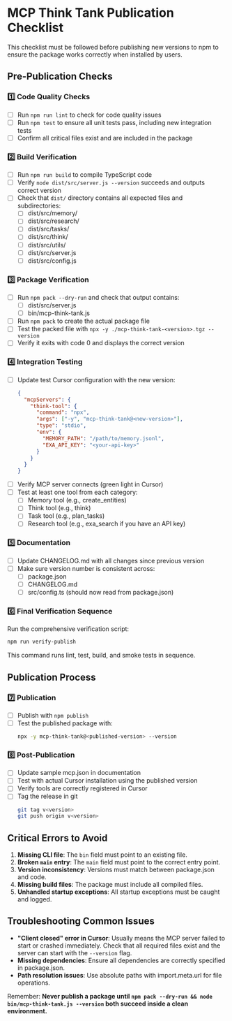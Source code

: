# MCP Think Tank Publication Checklist

This checklist must be followed before publishing new versions to npm to ensure the package works correctly when installed by users.

## Pre-Publication Checks

### 1️⃣ Code Quality Checks
- [ ] Run `npm run lint` to check for code quality issues
- [ ] Run `npm test` to ensure all unit tests pass, including new integration tests
- [ ] Confirm all critical files exist and are included in the package

### 2️⃣ Build Verification
- [ ] Run `npm run build` to compile TypeScript code
- [ ] Verify `node dist/src/server.js --version` succeeds and outputs correct version
- [ ] Check that `dist/` directory contains all expected files and subdirectories:
  - [ ] dist/src/memory/
  - [ ] dist/src/research/
  - [ ] dist/src/tasks/
  - [ ] dist/src/think/
  - [ ] dist/src/utils/
  - [ ] dist/src/server.js
  - [ ] dist/src/config.js

### 3️⃣ Package Verification
- [ ] Run `npm pack --dry-run` and check that output contains:
  - [ ] dist/src/server.js
  - [ ] bin/mcp-think-tank.js
- [ ] Run `npm pack` to create the actual package file
- [ ] Test the packed file with `npx -y ./mcp-think-tank-<version>.tgz --version`
- [ ] Verify it exits with code 0 and displays the correct version

### 4️⃣ Integration Testing
- [ ] Update test Cursor configuration with the new version:
  ```json
  {
    "mcpServers": {
      "think-tool": {
        "command": "npx",
        "args": ["-y", "mcp-think-tank@<new-version>"],
        "type": "stdio",
        "env": {
          "MEMORY_PATH": "/path/to/memory.jsonl",
          "EXA_API_KEY": "<your-api-key>"
        }
      }
    }
  }
  ```
- [ ] Verify MCP server connects (green light in Cursor)
- [ ] Test at least one tool from each category:
  - [ ] Memory tool (e.g., create_entities)
  - [ ] Think tool (e.g., think)
  - [ ] Task tool (e.g., plan_tasks)
  - [ ] Research tool (e.g., exa_search if you have an API key)

### 5️⃣ Documentation
- [ ] Update CHANGELOG.md with all changes since previous version
- [ ] Make sure version number is consistent across:
  - [ ] package.json
  - [ ] CHANGELOG.md
  - [ ] src/config.ts (should now read from package.json)

### 6️⃣ Final Verification Sequence
Run the comprehensive verification script:
```bash
npm run verify-publish
```

This command runs lint, test, build, and smoke tests in sequence.

## Publication Process

### 7️⃣ Publication
- [ ] Publish with `npm publish`
- [ ] Test the published package with:
  ```bash
  npx -y mcp-think-tank@<published-version> --version
  ```

### 8️⃣ Post-Publication
- [ ] Update sample mcp.json in documentation
- [ ] Test with actual Cursor installation using the published version
- [ ] Verify tools are correctly registered in Cursor
- [ ] Tag the release in git
  ```bash
  git tag v<version>
  git push origin v<version>
  ```

## Critical Errors to Avoid

1. **Missing CLI file**: The `bin` field must point to an existing file.
2. **Broken `main` entry**: The `main` field must point to the correct entry point.
3. **Version inconsistency**: Versions must match between package.json and code.
4. **Missing build files**: The package must include all compiled files.
5. **Unhandled startup exceptions**: All startup exceptions must be caught and logged.

## Troubleshooting Common Issues

- **"Client closed" error in Cursor**: Usually means the MCP server failed to start or crashed immediately. Check that all required files exist and the server can start with the `--version` flag.
- **Missing dependencies**: Ensure all dependencies are correctly specified in package.json.
- **Path resolution issues**: Use absolute paths with import.meta.url for file operations.

Remember: **Never publish a package until `npm pack --dry-run && node bin/mcp-think-tank.js --version` both succeed inside a clean environment.** 